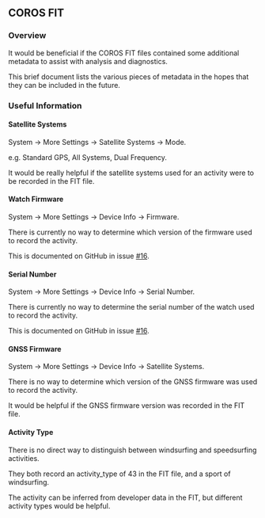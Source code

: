 ## COROS FIT

### Overview

It would be beneficial if the COROS FIT files contained some additional metadata to assist with analysis and diagnostics.

This brief document lists the various pieces of metadata in the hopes that they can be included in the future.



### Useful Information

#### Satellite Systems

System -> More Settings -> Satellite Systems -> Mode.

e.g. Standard GPS, All Systems, Dual Frequency.

It would be really helpful if the satellite systems used for an activity were to be recorded in the FIT file.



#### Watch Firmware

System -> More Settings -> Device Info -> Firmware.

There is currently no way to determine which version of the firmware used to record the activity.

This is documented on GitHub in issue [#16](https://github.com/Logiqx/gp3s-coros/issues/16).



#### Serial Number

System -> More Settings -> Device Info -> Serial Number.

There is currently no way to determine the serial number of the watch used to record the activity.

This is documented on GitHub in issue [#16](https://github.com/Logiqx/gp3s-coros/issues/16).



#### GNSS Firmware

System -> More Settings -> Device Info -> Satellite Systems.

There is no way to determine which version of the GNSS firmware was used to record the activity.

It would be helpful if the GNSS firmware version was recorded in the FIT file.



#### Activity Type

There is no direct way to distinguish between windsurfing and speedsurfing activities.

They both record an activity_type of 43 in the FIT file, and a sport of windsurfing.

The activity can be inferred from developer data in the FIT, but different activity types would be helpful.

